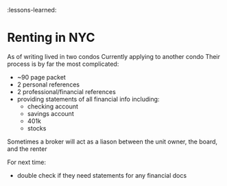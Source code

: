 :lessons-learned:

# Renting in NYC
As of writing lived in two condos
Currently applying to another condo
Their process is by far the most complicated:
- ~90 page packet
- 2 personal references
- 2 professional/financial references
- providing statements of all financial info including:
  - checking account
  - savings account
  - 401k
  - stocks

Sometimes a broker will act as a liason between the unit owner, the board, and the renter

For next time:
- double check if they need statements for any financial docs
